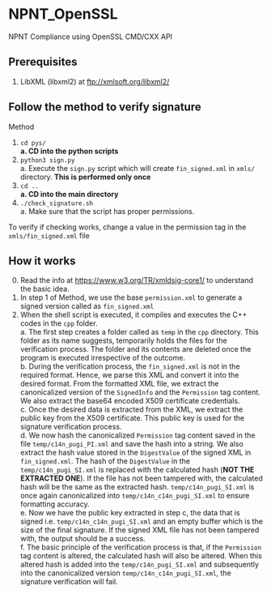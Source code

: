 # NPNT_OpenSSL
NPNT Compliance using OpenSSL CMD/CXX API

## Prerequisites ##
1. LibXML (libxml2) at ftp://xmlsoft.org/libxml2/

## Follow the method to verify signature <br>
Method
1.  `cd pys/` <br>
  **a.  CD into the python scripts**
2. `python3 sign.py` <br>
  a.  Execute the `sign.py` script which will create `fin_signed.xml` in `xmls/` directory. **This is performed only once**
3.  `cd ..` <br>
  **a.  CD into the main directory**
4. `./check_signature.sh` <br>
  a.  Make sure that the script has proper permissions.

To verify if checking works, change a value in the permission tag in the `xmls/fin_signed.xml` file

## How it works ##
0. Read the info at https://www.w3.org/TR/xmldsig-core1/ to understand the basic idea.
1. In step 1 of Method, we use the base `permission.xml` to generate a signed version called as `fin_signed.xml`
2. When the shell script is executed, it compiles and executes the C++ codes in the `cpp` folder. <br>
   a. The first step creates a folder called as `temp` in the `cpp` directory. This folder as its name suggests, temporarily holds the files for the verification process. The folder and its contents are deleted once the program is executed irrespective of the outcome. <br>
   b. During the verification process, the `fin_signed.xml` is not in the required format. Hence, we parse this XML and convert it into the desired format. From the formatted XML file, we extract the canonicalized version of the `SignedInfo` and the `Permission` tag content. We also extract the base64 encoded X509 certificate credentials. <br>
   c. Once the desired data is extracted from the XML, we extract the public key from the X509 certificate. This public key is used for the signature verification process. <br>
   d. We now hash the canonicalized `Permission` tag content saved in the file `temp/c14n_pugi_PI.xml` and save the hash into a string. We also extract the hash value stored in the `DigestValue` of the signed XML in `fin_signed.xml`. The hash of the `DigestValue` in the `temp/c14n_pugi_SI.xml` is replaced with the calculated hash (**NOT THE EXTRACTED ONE**). If the file has not been tampered with, the calculated hash will be the same as the extracted hash. `temp/c14n_pugi_SI.xml` is once again canonicalized into `temp/c14n_c14n_pugi_SI.xml` to ensure formatting accuracy. <br>
   e. Now we have the public key extracted in step c, the data that is signed i.e. `temp/c14n_c14n_pugi_SI.xml` and an empty buffer which is the size of the final signature. If the signed XML file has not been tampered with, the output should be a success. <br>
   f. The basic principle of the verification process is that, if the `Permission` tag content is altered, the calculated hash will also be altered. When this altered hash is added into the `temp/c14n_pugi_SI.xml` and subsequently into the canonicalized version `temp/c14n_c14n_pugi_SI.xml`, the signature verification will fail.
